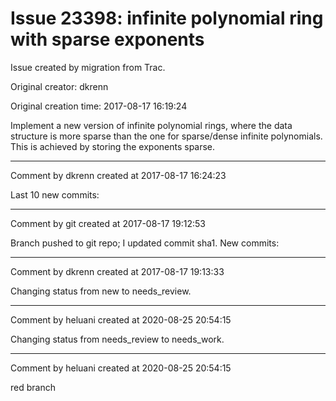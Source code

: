 # Issue 23398: infinite polynomial ring with sparse exponents

Issue created by migration from Trac.

Original creator: dkrenn

Original creation time: 2017-08-17 16:19:24

Implement a new version of infinite polynomial rings, where the data structure is more sparse than the one for sparse/dense infinite polynomials. This is achieved by storing the exponents sparse.


---

Comment by dkrenn created at 2017-08-17 16:24:23

Last 10 new commits:


---

Comment by git created at 2017-08-17 19:12:53

Branch pushed to git repo; I updated commit sha1. New commits:


---

Comment by dkrenn created at 2017-08-17 19:13:33

Changing status from new to needs_review.


---

Comment by heluani created at 2020-08-25 20:54:15

Changing status from needs_review to needs_work.


---

Comment by heluani created at 2020-08-25 20:54:15

red branch
